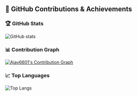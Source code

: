 ## 🚀 GitHub Contributions & Achievements

### 🏆 GitHub Stats
![GitHub stats](https://github-readme-stats.vercel.app/api?username=Ajay6601&show_icons=true&count_private=true&theme=radical)


### 📊 Contribution Graph
[![Ajay6601's Contribution Graph](https://github-readme-activity-graph.vercel.app/graph?username=Ajay6601&theme=react-dark)](https://github.com/Ajay6601)


### 📈 Top Languages
![Top Langs](https://github-readme-stats.vercel.app/api/top-langs/?username=Ajay6601&layout=compact&theme=radical)



